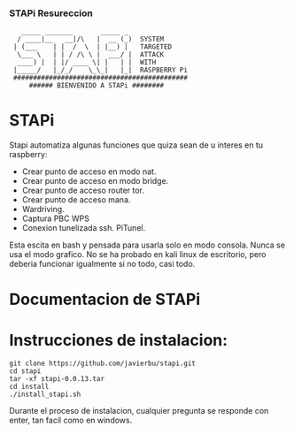 

### STAPi Resureccion
```
   _____ _______       _____ _ 
  / ____|__   __|/\   |  __ (_)  SYSTEM
 | (___    | |  /  \  | |__) |   TARGETED
  \___ \   | | / /\ \ |  ___/ |  ATTACK
  ____) |  | |/ ____ \| |   | |  WITH
 |_____/   |_/_/    \_\_|   |_|  RASPBERRY Pi
 ############################################
     ###### BIENVENIDO A STAPi ########    
```

STAPi
==========


Stapi automatiza algunas funciones que quiza sean de u interes en tu raspberry:

- Crear punto de acceso en modo nat.
- Crear punto de acceso en modo bridge.
- Crear punto de acceso router tor.
- Crear punto de acceso mana.
- Wardriving.
- Captura PBC WPS
- Conexion tunelizada ssh. PiTunel.

Esta escita en bash y pensada para usarla solo en modo consola. Nunca se usa el modo grafico.
No se ha probado en kali linux de escritorio, pero deberia funcionar igualmente si no todo, casi todo.


Documentacion de STAPi
======================


Instrucciones de instalacion:
==============================
```
git clone https://github.com/javierbu/stapi.git
cd stapi
tar -xf stapi-0.0.13.tar
cd install
./install_stapi.sh
```
Durante el proceso de instalacion, cualquier pregunta se responde con enter, tan facil como en windows.

